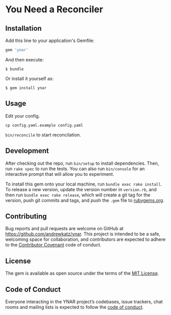 # You Need a Reconciler

## Installation

Add this line to your application's Gemfile:

```ruby
gem 'ynar'
```

And then execute:

    $ bundle

Or install it yourself as:

    $ gem install ynar

## Usage

Edit your config.

```
cp config.yaml.example config.yaml
```

`bin/reconcile` to start reconcilation.

## Development

After checking out the repo, run `bin/setup` to install dependencies. Then, run `rake spec` to run the tests. You can also run `bin/console` for an interactive prompt that will allow you to experiment.

To install this gem onto your local machine, run `bundle exec rake install`. To release a new version, update the version number in `version.rb`, and then run `bundle exec rake release`, which will create a git tag for the version, push git commits and tags, and push the `.gem` file to [rubygems.org](https://rubygems.org).

## Contributing

Bug reports and pull requests are welcome on GitHub at https://github.com/andrewkatz/ynar. This project is intended to be a safe, welcoming space for collaboration, and contributors are expected to adhere to the [Contributor Covenant](http://contributor-covenant.org) code of conduct.

## License

The gem is available as open source under the terms of the [MIT License](https://opensource.org/licenses/MIT).

## Code of Conduct

Everyone interacting in the YNAR project’s codebases, issue trackers, chat rooms and mailing lists is expected to follow the [code of conduct](https://github.com/andrewkatz/ynar/blob/master/CODE_OF_CONDUCT.md).
